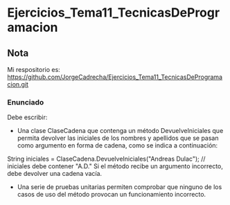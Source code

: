# Ejercicios_Tema11_TecnicasDeProgramacion

## Nota
Mi respositorio es: https://github.com/JorgeCadrecha/Ejercicios_Tema11_TecnicasDeProgramacion.git

### Enunciado
Debe escribir:

* Una clase ClaseCadena que contenga un método DevuelveIniciales que permita devolver las iniciales de los nombres y apellidos que se pasan como argumento en forma de cadena, como se indica a continuación:

String iniciales = ClaseCadena.DevuelveIniciales("Andreas Dulac"); 
// iniciales debe contener "A.D." 
Si el método recibe un argumento incorrecto, debe devolver una cadena vacía.

* Una serie de pruebas unitarias permiten comprobar que ninguno de los casos de uso del método provocan un funcionamiento incorrecto.


